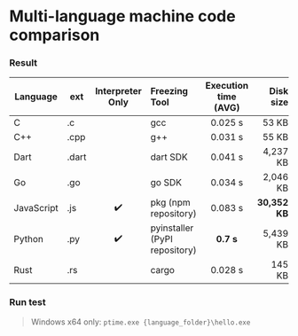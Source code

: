 # Multi-language machine code comparison

 

### Result

| Language   | ext   | Interpreter Only | Freezing Tool | Execution time (AVG) | Disk size |
| ---------- | ----- | :---------: | :---------- | :---------: | ----------: |
| C          | .c    |             |   gcc   |   0.025 s   |   53 KB   |
| C++        | .cpp  |  | g++ | 0.031 s | 55 KB |
| Dart       | .dart |  | dart SDK | 0.041 s | 4,237 KB |
| Go         | .go   |                    | go SDK                        |       0.034 s        |      2,046 KB |
| JavaScript | .js   | :heavy_check_mark: | pkg (npm repository) | 0.083 s | **30,352 KB** |
| Python     | .py   | :heavy_check_mark: | pyinstaller (PyPI repository) | **0.7 s** | 5,439 KB |
| Rust       | .rs   |  | cargo | 0.028 s | 145 KB |



### Run test

> Windows x64 only: `ptime.exe {language_folder}\hello.exe`



